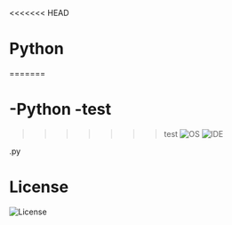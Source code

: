 <<<<<<< HEAD
# Python
=======
# -Python -test
>>>>>>> test
![OS](https://img.shields.io/badge/platform-linux--64%20%7C%20win--32%20%7C%20win--64-%23373737)   ![IDE](https://img.shields.io/badge/Python-v3.6.8-%23373737) 

.py

# License 
![License](https://img.shields.io/badge/license-MIT-%23373737)

